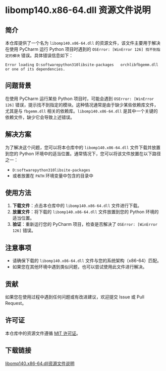 # libomp140.x86-64.dll 资源文件说明

## 简介

本仓库提供了一个名为 `libomp140.x86-64.dll` 的资源文件，该文件主要用于解决在使用 PyCharm 运行 Python 项目时遇到的 `OSError: [WinError 126] 找不到指定的模块` 错误。具体错误信息如下：

```
Error loading D:softwarepython310libsite-packages	orchlibfbgemm.dll or one of its dependencies.
```

## 问题背景

在使用 PyCharm 运行某些 Python 项目时，可能会遇到 `OSError: [WinError 126]` 错误，提示找不到指定的模块。这种情况通常是由于缺少某些依赖库文件，尤其是与 `fbgemm.dll` 相关的依赖库。`libomp140.x86-64.dll` 是其中一个关键的依赖文件，缺少它会导致上述错误。

## 解决方案

为了解决这个问题，您可以将本仓库中的 `libomp140.x86-64.dll` 文件下载并放置到您的 Python 环境中的适当位置。通常情况下，您可以将该文件放置在以下路径之一：

- `D:softwarepython310libsite-packages`
- 或者放置在 `PATH` 环境变量中包含的目录中

## 使用方法

1. **下载文件**：点击本仓库中的 `libomp140.x86-64.dll` 文件进行下载。
2. **放置文件**：将下载的 `libomp140.x86-64.dll` 文件放置到您的 Python 环境的适当位置。
3. **验证**：重新运行您的 PyCharm 项目，检查是否解决了 `OSError: [WinError 126]` 错误。

## 注意事项

- 请确保下载的 `libomp140.x86-64.dll` 文件与您的系统架构（x86-64）匹配。
- 如果您在其他环境中遇到类似问题，也可以尝试使用此文件进行解决。

## 贡献

如果您在使用过程中遇到任何问题或有改进建议，欢迎提交 Issue 或 Pull Request。

## 许可证

本仓库中的资源文件遵循 [MIT 许可证](LICENSE)。

## 下载链接

[libomp140.x86-64.dll资源文件说明](https://pan.quark.cn/s/cc88ca92457e)